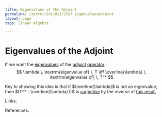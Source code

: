 ```yaml
---
title: Eigenvalues of the Adjoint
permalink: /zettel/202102171527_eigenvaluesAdjoint
layout: page
tags: linear algebra

---
```

# Eigenvalues of the Adjoint

If we want the [eigenvalues](202102120912_eigenvalueDefinition) of the [adjoint](202102161843_adjointDefinition) [operator](202102082104_operatorDefinition):
$$
\lambda \, \textrm{eigenvalue of} \, T \iff \overline{\lambda} \, \textrm{eigenvalue of} \, T^*
$$

Key to showing this idea is that if $\overline{\lambda}$ is not an eigenvalue, then 
$(T^* - \overline{\lambda} I)$ is [surjective](202102071809_surjectiveDefinition) by the reverse of [this result](202102120920_equivalencesEigenvalue)

Links: 

References: 

